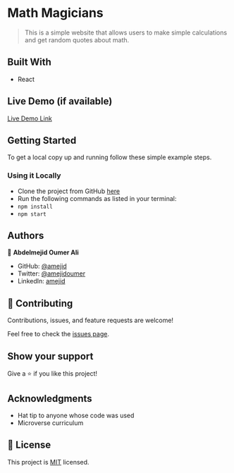 # Math Magicians

> This is a simple website that allows users to make simple calculations and get random quotes about math.

## Built With

- React

## Live Demo (if available)

[Live Demo Link](https://livedemo.com)

## Getting Started

To get a local copy up and running follow these simple example steps.

### Using it Locally

- Clone the project from GitHub [here](git@github.com:amejid/math-magicians.git)
- Run the following commands as listed in your terminal:
- `npm install`
- `npm start`

## Authors

👤 **Abdelmejid Oumer Ali**

- GitHub: [@amejid](https://github.com/amejid)
- Twitter: [@amejidoumer](https://twitter.com/amejidoumer)
- LinkedIn: [amejid](https://linkedin.com/in/amejid)

## 🤝 Contributing

Contributions, issues, and feature requests are welcome!

Feel free to check the [issues page](../../issues/).

## Show your support

Give a ⭐️ if you like this project!

## Acknowledgments

- Hat tip to anyone whose code was used
- Microverse curriculum

## 📝 License

This project is [MIT](./MIT.md) licensed.
